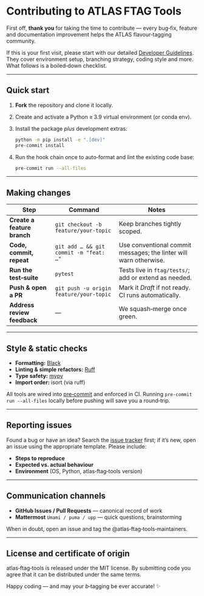 # Contributing to ATLAS FTAG Tools

First off, **thank you** for taking the time to contribute — every bug‑fix, feature and documentation improvement helps the ATLAS flavour‑tagging community.

If this is your first visit, please start with our detailed [Developer Guidelines](https://umami-hep.github.io/atlas-ftag-tools/main/dev_guidelines/index.html). They cover environment setup, branching strategy, coding style and more. What follows is a boiled‑down checklist.

---

## Quick start

1. **Fork** the repository and clone it locally.
2. Create and activate a Python ≥ 3.9 virtual environment (or conda env).
3. Install the package *plus* development extras:

   ```bash
   python -m pip install -e ".[dev]"
   pre-commit install
   ```
4. Run the hook chain once to auto‑format and lint the existing code base:

   ```bash
   pre-commit run --all-files
   ```

---

## Making changes

| Step | Command | Notes |
|------|---------|-------|
| **Create a feature branch** | `git checkout -b feature/your-topic` | Keep branches tightly scoped. |
| **Code, commit, repeat** | `git add … && git commit -m "feat: …"` | Use conventional commit messages; the linter will warn otherwise. |
| **Run the test‑suite** | `pytest` | Tests live in `ftag/tests/`; add or extend as needed. |
| **Push & open a PR** | `git push -u origin feature/your-topic` | Mark it *Draft* if not ready. CI runs automatically. |
| **Address review feedback** | — | We squash‑merge once green. |

---

## Style & static checks

* **Formatting:** [Black](https://black.readthedocs.io/)
* **Linting & simple refactors:** [Ruff](https://docs.astral.sh/ruff/)
* **Type safety:** [mypy](https://mypy-lang.org/)
* **Import order:** isort (via ruff)

All tools are wired into [pre‑commit](https://pre-commit.com/) and enforced in CI. Running `pre-commit run --all-files` locally before pushing will save you a round‑trip.

---

## Reporting issues

Found a bug or have an idea? Search the [issue tracker](https://github.com/umami-hep/atlas-ftag-tools/issues) first; if it’s new, open an issue using the appropriate template. Please include:

* **Steps to reproduce**
* **Expected vs. actual behaviour**
* **Environment** (OS, Python, atlas‑ftag‑tools version)

---

## Communication channels

* **GitHub Issues / Pull Requests** — canonical record of work
* **Mattermost** `Umami / puma / upp` — quick questions, brainstorming

When in doubt, open an issue and tag the @atlas‑ftag‑tools‑maintainers.

---

## License and certificate of origin

atlas‑ftag‑tools is released under the MIT license. By submitting code you agree that it can be distributed under the same terms.

Happy coding — and may your $b$‑tagging be ever accurate! ✨

